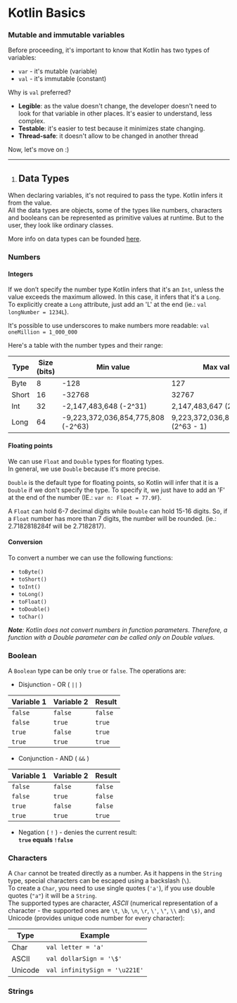 # Kotlin Basics

### Mutable and immutable variables

Before proceeding, it's important to know that Kotlin has two types of variables:

* `var` - it's mutable (variable)
* `val` - it's immutable (constant)

Why is `val` preferred?

* **Legible**: as the value doesn't change, the developer doesn't need to look for that variable in other places. It's easier to understand, less complex.
* **Testable**: it's easier to test because it minimizes state changing.
* **Thread-safe**: it doesn't allow to be changed in another thread

Now, let's move on :)

---

1. ## Data Types

When declaring variables, it's not required to pass the type. Kotlin infers it from the value.   
All the data types are objects, some of the types like numbers, characters and booleans can be represented as primitive values at runtime. But to the user, they look like ordinary classes.

More info on data types can be founded [here](https://kotlinlang.org/docs/reference/basic-types.html).

### Numbers

#### Integers

If we don’t specify the number type Kotlin infers that it's an `Int`, unless the value exceeds the maximum allowed. In this case, it infers that it's a `Long`.   
To explicitly create a `Long` attribute, just add an 'L' at the end (ie.: `val longNumber = 1234L`).   

It's possible to use underscores to make numbers more readable:
`val oneMillion = 1_000_000`

Here's a table with the number types and their range:

| Type | Size (bits) | Min value | Max value |
| --- | --- | --- | --- |
| Byte | 8 | -128 | 127 |
| Short | 16 | -32768 | 32767 |
| Int | 32 | -2,147,483,648 (-2^31) | 2,147,483,647 (2^31 - 1) |
| Long | 64 | -9,223,372,036,854,775,808 (-2^63) | 9,223,372,036,854,775,807 (2^63 - 1) |

#### Floating points

We can use `Float` and `Double` types for floating types.   
In general, we use `Double` because it's more precise.   

`Double` is the default type for floating points, so Kotlin will infer that it is a `Double` if we don't specify the type. 
To specify it, we just have to add an 'F' at the end of the number (IE.: `var n: Float = 77.9F`).   

A `Float` can hold 6-7 decimal digits while `Double` can hold 15-16 digits. So, if a `Float` number has more than 7 digits, the number will be rounded. (ie.: 2.7182818284f will be 2.7182817).

#### Conversion

To convert a number we can use the following functions:

* `toByte()`
* `toShort()`
* `toInt()`
* `toLong()`
* `toFloat()`
* `toDouble()`
* `toChar()`

***Note**: Kotlin does not convert numbers in function parameters. Therefore, a function with a Double parameter can be called only on Double values.*

### Boolean

A `Boolean` type can be only `true` or `false`. The operations are:  

* Disjunction - OR ( `||` )

| Variable 1 | Variable 2 | Result |
| --- | --- | --- |
| `false` | `false` | `false` |
| `false` | `true` | `true` |
| `true` | `false` | `true` |
| `true` | `true` | `true` |

* Conjunction - AND ( `&&` )

| Variable 1 | Variable 2 | Result |
| --- | --- | --- |
| `false` | `false` | `false` |
| `false` | `true` | `false` |
| `true` | `false` | `false` |
| `true` | `true` | `true` |

* Negation ( `!` ) - denies the current result:   
**`true` equals `!false`**

### Characters

A `Char` cannot be treated directly as a number. As it happens in the `String` type, special characters can be escaped using a backslash (`\`).    
To create a `Char`, you need to use single quotes (`'a'`), if you use double quotes (`"a"`) it will be a `String`.   
The supported types are character, *ASCII* (numerical representation of a character - the supported ones are `\t`, `\b`, `\n`, `\r`, `\'`, `\"`, `\\` and `\$)`, and Unicode (provides unique code number for every character):

| Type | Example |
| --- | --- |
| Char | `val letter = 'a'` |
| ASCII | `val dollarSign = '\$'` |
| Unicode | `val infinitySign = '\u221E'` |

### Strings

